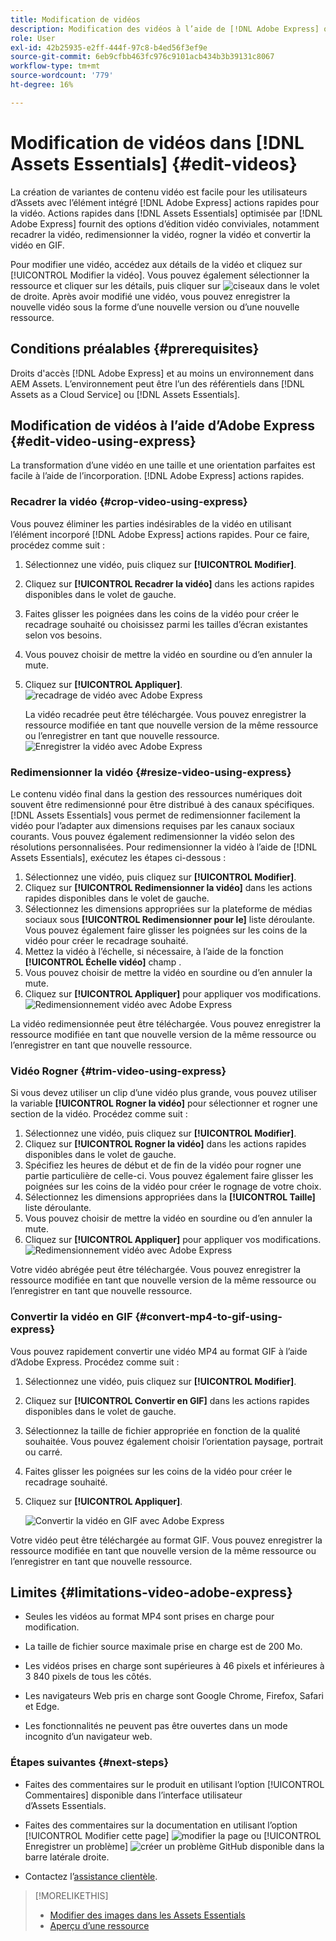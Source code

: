```yaml
---
title: Modification de vidéos
description: Modification des vidéos à l’aide de [!DNL Adobe Express] options optimisées et enregistrez les vidéos mises à jour sous forme de versions.
role: User
exl-id: 42b25935-e2ff-444f-97c8-b4ed56f3ef9e
source-git-commit: 6eb9cfbb463fc976c9101acb434b3b39131c8067
workflow-type: tm+mt
source-wordcount: '779'
ht-degree: 16%

---
```


# Modification de vidéos dans [!DNL Assets Essentials] {#edit-videos}

La création de variantes de contenu vidéo est facile pour les utilisateurs d’Assets avec l’élément intégré [!DNL Adobe Express] actions rapides pour la vidéo. Actions rapides dans [!DNL Assets Essentials] optimisée par [!DNL Adobe Express] fournit des options d’édition vidéo conviviales, notamment recadrer la vidéo, redimensionner la vidéo, rogner la vidéo et convertir la vidéo en GIF.

Pour modifier une vidéo, accédez aux détails de la vidéo et cliquez sur [!UICONTROL Modifier la vidéo]. Vous pouvez également sélectionner la ressource et cliquer sur les détails, puis cliquer sur ![ciseaux](assets/do-not-localize/cut.svg) dans le volet de droite. Après avoir modifié une vidéo, vous pouvez enregistrer la nouvelle vidéo sous la forme d’une nouvelle version ou d’une nouvelle ressource.

## Conditions préalables {#prerequisites}

Droits d&#39;accès [!DNL Adobe Express] et au moins un environnement dans AEM Assets. L’environnement peut être l’un des référentiels dans [!DNL Assets as a Cloud Service] ou [!DNL Assets Essentials].

## Modification de vidéos à l’aide d’Adobe Express {#edit-video-using-express}

La transformation d’une vidéo en une taille et une orientation parfaites est facile à l’aide de l’incorporation. [!DNL Adobe Express] actions rapides.

### Recadrer la vidéo {#crop-video-using-express}

Vous pouvez éliminer les parties indésirables de la vidéo en utilisant l’élément incorporé [!DNL Adobe Express] actions rapides. Pour ce faire, procédez comme suit :

1. Sélectionnez une vidéo, puis cliquez sur **[!UICONTROL Modifier]**.
2. Cliquez sur **[!UICONTROL Recadrer la vidéo]** dans les actions rapides disponibles dans le volet de gauche.
3. Faites glisser les poignées dans les coins de la vidéo pour créer le recadrage souhaité ou choisissez parmi les tailles d’écran existantes selon vos besoins.
4. Vous pouvez choisir de mettre la vidéo en sourdine ou d’en annuler la mute.
5. Cliquez sur **[!UICONTROL Appliquer]**.
   ![recadrage de vidéo avec Adobe Express](assets/adobe-express-crop-video.png)

   La vidéo recadrée peut être téléchargée. Vous pouvez enregistrer la ressource modifiée en tant que nouvelle version de la même ressource ou l’enregistrer en tant que nouvelle ressource. ![Enregistrer la vidéo avec Adobe Express](assets/adobe-express-save-video.png)

### Redimensionner la vidéo {#resize-video-using-express}

Le contenu vidéo final dans la gestion des ressources numériques doit souvent être redimensionné pour être distribué à des canaux spécifiques. [!DNL Assets Essentials] vous permet de redimensionner facilement la vidéo pour l’adapter aux dimensions requises par les canaux sociaux courants. Vous pouvez également redimensionner la vidéo selon des résolutions personnalisées. Pour redimensionner la vidéo à l’aide de [!DNL Assets Essentials], exécutez les étapes ci-dessous :

1. Sélectionnez une vidéo, puis cliquez sur **[!UICONTROL Modifier]**.
2. Cliquez sur **[!UICONTROL Redimensionner la vidéo]** dans les actions rapides disponibles dans le volet de gauche.
3. Sélectionnez les dimensions appropriées sur la plateforme de médias sociaux sous **[!UICONTROL Redimensionner pour le]** liste déroulante. Vous pouvez également faire glisser les poignées sur les coins de la vidéo pour créer le recadrage souhaité.
4. Mettez la vidéo à l’échelle, si nécessaire, à l’aide de la fonction **[!UICONTROL Échelle vidéo]** champ .
5. Vous pouvez choisir de mettre la vidéo en sourdine ou d’en annuler la mute.
6. Cliquez sur **[!UICONTROL Appliquer]** pour appliquer vos modifications.
   ![Redimensionnement vidéo avec Adobe Express](assets/adobe-express-resize-video.png)

La vidéo redimensionnée peut être téléchargée. Vous pouvez enregistrer la ressource modifiée en tant que nouvelle version de la même ressource ou l’enregistrer en tant que nouvelle ressource.

### Vidéo Rogner {#trim-video-using-express}

Si vous devez utiliser un clip d’une vidéo plus grande, vous pouvez utiliser la variable **[!UICONTROL Rogner la vidéo]** pour sélectionner et rogner une section de la vidéo. Procédez comme suit :

1. Sélectionnez une vidéo, puis cliquez sur **[!UICONTROL Modifier]**.
2. Cliquez sur **[!UICONTROL Rogner la vidéo]** dans les actions rapides disponibles dans le volet de gauche.
3. Spécifiez les heures de début et de fin de la vidéo pour rogner une partie particulière de celle-ci. Vous pouvez également faire glisser les poignées sur les coins de la vidéo pour créer le rognage de votre choix.
4. Sélectionnez les dimensions appropriées dans la **[!UICONTROL Taille]** liste déroulante.
5. Vous pouvez choisir de mettre la vidéo en sourdine ou d’en annuler la mute.
6. Cliquez sur **[!UICONTROL Appliquer]** pour appliquer vos modifications.
   ![Redimensionnement vidéo avec Adobe Express](assets/adobe-express-trim-video.png)

Votre vidéo abrégée peut être téléchargée. Vous pouvez enregistrer la ressource modifiée en tant que nouvelle version de la même ressource ou l’enregistrer en tant que nouvelle ressource.

### Convertir la vidéo en GIF {#convert-mp4-to-gif-using-express}

Vous pouvez rapidement convertir une vidéo MP4 au format GIF à l’aide d’Adobe Express. Procédez comme suit :

1. Sélectionnez une vidéo, puis cliquez sur **[!UICONTROL Modifier]**.
2. Cliquez sur **[!UICONTROL Convertir en GIF]** dans les actions rapides disponibles dans le volet de gauche.
3. Sélectionnez la taille de fichier appropriée en fonction de la qualité souhaitée. Vous pouvez également choisir l’orientation paysage, portrait ou carré.
4. Faites glisser les poignées sur les coins de la vidéo pour créer le recadrage souhaité.
5. Cliquez sur **[!UICONTROL Appliquer]**.

   ![Convertir la vidéo en GIF avec Adobe Express](assets/adobe-express-convert-video-to-gif.png)

Votre vidéo peut être téléchargée au format GIF. Vous pouvez enregistrer la ressource modifiée en tant que nouvelle version de la même ressource ou l’enregistrer en tant que nouvelle ressource.

## Limites {#limitations-video-adobe-express}

* Seules les vidéos au format MP4 sont prises en charge pour modification.

* La taille de fichier source maximale prise en charge est de 200 Mo.

* Les vidéos prises en charge sont supérieures à 46 pixels et inférieures à 3 840 pixels de tous les côtés.

* Les navigateurs Web pris en charge sont Google Chrome, Firefox, Safari et Edge.

* Les fonctionnalités ne peuvent pas être ouvertes dans un mode incognito d’un navigateur web.

### Étapes suivantes {#next-steps}

* Faites des commentaires sur le produit en utilisant l’option [!UICONTROL Commentaires] disponible dans l’interface utilisateur d’Assets Essentials.

* Faites des commentaires sur la documentation en utilisant l’option [!UICONTROL Modifier cette page] ![modifier la page](assets/do-not-localize/edit-page.png) ou [!UICONTROL Enregistrer un problème] ![créer un problème GitHub](assets/do-not-localize/github-issue.png) disponible dans la barre latérale droite.

* Contactez l’[assistance clientèle](https://experienceleague.adobe.com/fr?support-solution=General#support).

>[!MORELIKETHIS]
>
>* [Modifier des images dans les Assets Essentials](edit-images-assets-view.md)
>* [Aperçu d’une ressource](navigate-assets-view.md)
